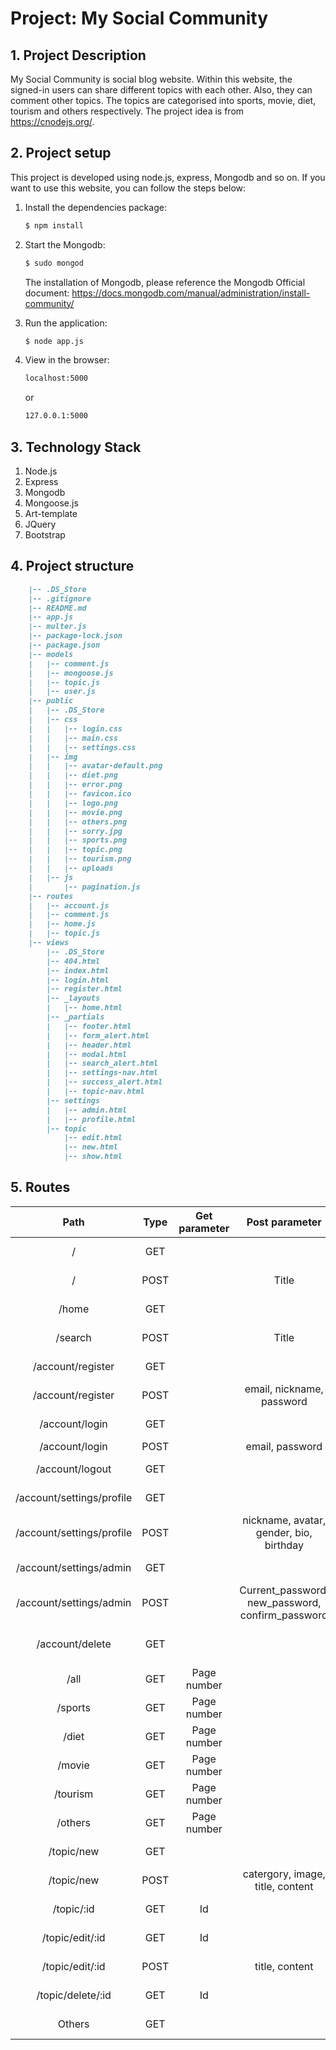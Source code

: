 # Project: My Social Community

## 1. Project Description

My Social Community is social blog website. Within this website, the signed-in users can share different topics with each other. Also, they can comment other topics. The topics are categorised into sports, movie, diet, tourism and others respectively. The project idea is from https://cnodejs.org/.

## 2. Project setup

This project is developed using node.js, express, Mongodb and so on. If you want to use this website, you can follow the steps below:

1. Install the dependencies package:

   ```markdown　
   $ npm install
   ```

2. Start the Mongodb:

   ```markdown
   $ sudo mongod
   ```

   The installation of Mongodb, please reference the Mongodb Official document: https://docs.mongodb.com/manual/administration/install-community/

3. Run the application:

   ```markdown
   $ node app.js
   ```

4. View in the browser:

   ```markdown
   localhost:5000
   ```

   or

   ```markdown
   127.0.0.1:5000
   ```

## 3. Technology Stack

1. Node.js
2. Express
3. Mongodb
4. Mongoose.js
5. Art-template
6. JQuery
7. Bootstrap

## 4. Project structure

```markdown
    |-- .DS_Store
    |-- .gitignore
    |-- README.md
    |-- app.js
    |-- multer.js
    |-- package-lock.json
    |-- package.json
    |-- models
    |   |-- comment.js
    |   |-- mongoose.js
    |   |-- topic.js
    |   |-- user.js
    |-- public
    |   |-- .DS_Store
    |   |-- css
    |   |   |-- login.css
    |   |   |-- main.css
    |   |   |-- settings.css
    |   |-- img
    |   |   |-- avatar-default.png
    |   |   |-- diet.png
    |   |   |-- error.png
    |   |   |-- favicon.ico
    |   |   |-- logo.png
    |   |   |-- movie.png
    |   |   |-- others.png
    |   |   |-- sorry.jpg
    |   |   |-- sports.png
    |   |   |-- topic.png
    |   |   |-- tourism.png
    |   |   |-- uploads
    |   |-- js
    |       |-- pagination.js
    |-- routes
    |   |-- account.js
    |   |-- comment.js
    |   |-- home.js
    |   |-- topic.js
    |-- views
        |-- .DS_Store
        |-- 404.html
        |-- index.html
        |-- login.html
        |-- register.html
        |-- _layouts
        |   |-- home.html
        |-- _partials
        |   |-- footer.html
        |   |-- form_alert.html
        |   |-- header.html
        |   |-- modal.html
        |   |-- search_alert.html
        |   |-- settings-nav.html
        |   |-- success_alert.html
        |   |-- topic-nav.html
        |-- settings
        |   |-- admin.html
        |   |-- profile.html
        |-- topic
            |-- edit.html
            |-- new.html
            |-- show.html
```

## 5. Routes

|           Path            | Type | Get parameter |                  Post parameter                  | Need Login? |         Remark          |
| :-----------------------: | :--: | :-----------: | :----------------------------------------------: | :---------: | :---------------------: |
|             /             | GET  |               |                                                  |     No      |    Render Index.html    |
|             /             | POST |               |                      Title                       |             |  Autocomplete request   |
|           /home           | GET  |               |                                                  |     No      |    Render index.htm     |
|          /search          | POST |               |                      Title                       |             |  Search topic request   |
|     /account/register     | GET  |               |                                                  |     No      |  Render register.html   |
|     /account/register     | POST |               |            email, nickname, password             |             |    Register request     |
|      /account/login       | GET  |               |                                                  |     No      |    Render login.html    |
|      /account/login       | POST |               |                 email, password                  |             |      Login request      |
|      /account/logout      | GET  |               |                                                  |     Yes     |     Logout request      |
| /account/settings/profile | GET  |               |                                                  |     Yes     |   Render profile.html   |
| /account/settings/profile | POST |               |     nickname, avatar, gender, bio, birthday      |             | Update profile request  |
|  /account/settings/admin  | GET  |               |                                                  |     Yes     |  Render admin profile   |
|  /account/settings/admin  | POST |               | Current_password, new_password, confirm_password |             | Change password request |
|      /account/delete      | GET  |               |                                                  |     Yes     | Delete account request  |
|           /all            | GET  |  Page number  |                                                  |     No      |    Render index.html    |
|          /sports          | GET  |  Page number  |                                                  |     No      |    Render index.html    |
|           /diet           | GET  |  Page number  |                                                  |     No      |    Render index.html    |
|          /movie           | GET  |  Page number  |                                                  |     No      |    Render index.html    |
|         /tourism          | GET  |  Page number  |                                                  |     No      |    Render index.html    |
|          /others          | GET  |  Page number  |                                                  |     No      |    Render index.html    |
|        /topic/new         | GET  |               |                                                  |     Yes     |     Render new.html     |
|        /topic/new         | POST |               |         catergory, image, title, content         |             |  Create topic request   |
|        /topic/:id         | GET  |      Id       |                                                  |     No      |    Render show.html     |
|      /topic/edit/:id      | GET  |      Id       |                                                  |     Yes     |    Render edit.html     |
|      /topic/edit/:id      | POST |               |                  title, content                  |             |   Edit topic request    |
|     /topic/delete/:id     | GET  |      Id       |                                                  |     Yes     |  Delete topic request   |
|          Others           | GET  |               |                                                  |     No      |     Render 404.html     |

